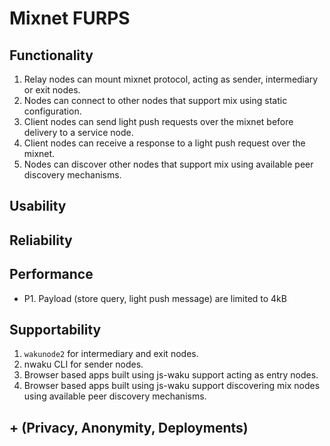 # Mixnet FURPS

## Functionality

1. Relay nodes can mount mixnet protocol, acting as sender, intermediary or exit nodes.
2. Nodes can connect to other nodes that support mix using static configuration.
3. Client nodes can send light push requests over the mixnet before delivery to a service node.
4. Client nodes can receive a response to a light push request over the mixnet.
5. Nodes can discover other nodes that support mix using available peer discovery mechanisms.

## Usability

## Reliability

## Performance

- P1. Payload (store query, light push message) are limited to 4kB

## Supportability

1. `wakunode2` for intermediary and exit nodes.
2. nwaku CLI for sender nodes.
3. Browser based apps built using js-waku support acting as entry nodes.
4. Browser based apps built using js-waku support discovering mix nodes using available peer discovery mechanisms.

## + (Privacy, Anonymity, Deployments)
